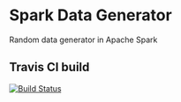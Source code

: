 # Spark Data Generator
Random data generator in Apache Spark

## Travis CI build
[![Build Status](https://travis-ci.org/jayantak/spark-data-gen.svg?branch=master)](https://travis-ci.org/jayantak/spark-data-gen)